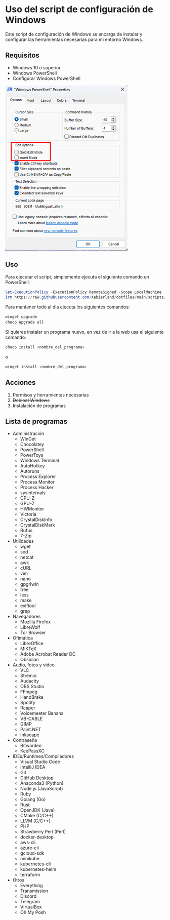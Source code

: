# Uso del script de configuración de Windows

Este script de configuración de Windows se encarga de instalar y configurar las herramientas necesarias para mi entorno Windows.

## Requisitos

- Windows 10 o superior
- Windows PowerShell
- Configurar Windows PowerShell

![PowerShell](.img/image.png)

## Uso

Para ejecutar el script, simplemente ejecuta el siguiente comando en PowerShell:

```powershell
Set-ExecutionPolicy -ExecutionPolicy RemoteSigned -Scope LocalMachine
irm https://raw.githubusercontent.com/Xabierland/dotfiles/main/scripts/windows/setup.ps1 | iex

```

Para mantener todo al dia ejecuta los siguientes comandos:

```powershell
winget upgrade
choco upgrade all

```

Si quieres instalar un programa nuevo, en vez de ir a la web usa el siguiente comando:

```powershell
choco install <nombre_del_programa>

```

o

```powershell
winget install <nombre_del_programa>

```

## Acciones

1. Permisos y herramientas necesarias
2. ~~Debloat Windows~~
3. Instalación de programas

## Lista de programas

- Administración
  - WinGet
  - Chocolatey
  - PowerShell
  - PowerToys
  - Windows Terminal
  - AutoHotkey
  - Autoruns
  - Process Explorer
  - Process Monitor
  - Process Hacker
  - sysinternals
  - CPU-Z
  - GPU-Z
  - HWMonitor
  - Victoria
  - CrystalDiskInfo
  - CrystalDiskMark
  - Rufus
  - 7-Zip
- Utilidades
  - wget
  - sed
  - netcat
  - awk
  - cURL
  - vim
  - nano
  - gpg4win
  - tree
  - less
  - make
  - exiftool
  - grep
- Navegadores
  - Mozilla Firefox
  - LibreWolf
  - Tor Browser
- Ofimática
  - LibreOffice
  - MiKTeX
  - Adobe Acrobat Reader DC
  - Obsidian
- Audio, fotos y vídeo
  - VLC
  - Stremio
  - Audacity
  - OBS Studio
  - FFmpeg
  - HandBrake
  - Spotify
  - Reaper
  - Voicemeeter Banana
  - VB-CABLE
  - GIMP
  - Paint.NET
  - Inkscape
- Contraseña
  - Bitwarden
  - KeePassXC
- IDEs/Runtimes/Compiladores
  - Visual Studio Code
  - IntelliJ IDEA
  - Git
  - GitHub Desktop
  - Anaconda3 (Python)
  - Node.js (JavaScript)
  - Ruby
  - Golang (Go)
  - Rust
  - OpenJDK (Java)
  - CMake (C/C++)
  - LLVM (C/C++)
  - PHP
  - Strawberry Perl (Perl)
  - docker-desktop
  - aws-cli
  - azure-cli
  - gcloud-sdk
  - minikube
  - kubernetes-cli
  - kubernetes-helm
  - terraform
- Otros
  - Everything
  - Transmission
  - Discord
  - Telegram
  - VirtualBox
  - Oh My Posh
